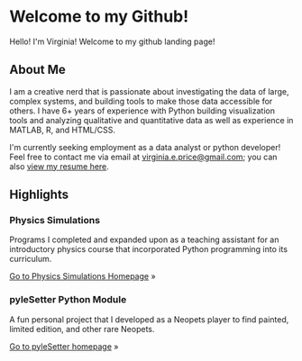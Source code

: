 # Welcome to my Github!

Hello! I'm Virginia! Welcome to my github landing page!

## About Me

I am a creative nerd that is passionate about investigating the data of large, complex systems, and building tools to make those data accessible for others. I have 6+ years of experience with Python building visualization tools and analyzing qualitative and quantitative data as well as experience in MATLAB, R, and HTML/CSS.

I'm currently seeking employment as a data analyst or python developer! Feel free to contact me via email at [virginia.e.price@gmail.com](mailto:virginia.e.price@gmail.com); you can also [view my resume here](Resources/Resume_Data.pdf).

## Highlights

### Physics Simulations

Programs I completed and expanded upon as a teaching assistant for an introductory physics course that incorporated Python programming into its curriculum.

[Go to Physics Simulations Homepage](http://veprice.github.io/contemp_phys) »

### pyleSetter Python Module

A fun personal project that I developed as a Neopets player to find painted, limited edition, and other rare Neopets.

[Go to pyleSetter homepage](http://veprice.github.io/tileSetter) »
